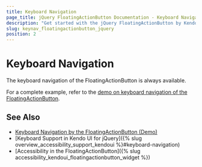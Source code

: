 ```yaml
---
title: Keyboard Navigation
page_title: jQuery FloatingActionButton Documentation - Keyboard Navigation
description: "Get started with the jQuery FloatingActionButton by Kendo UI and learn about the accessibility support it provides through its keyboard navigation functionality."
slug: keynav_floatingactionbutton_jquery
position: 2
---
```


# Keyboard Navigation

The keyboard navigation of the FloatingActionButton is always available.

For a complete example, refer to the [demo on keyboard navigation of the FloatingActionButton](https://demos.telerik.com/kendo-ui/floatingactionbutton/keyboard-navigation).

## See Also

* [Keyboard Navigation by the FloatingActionButton (Demo)](https://demos.telerik.com/kendo-ui/floatingactionbutton/keyboard-navigation)
* [Keyboard Support in Kendo UI for jQuery]({% slug overview_accessibility_support_kendoui %}#keyboard-navigation)
* [Accessibility in the FloatingActionButton]({% slug accessibility_kendoui_floatingactionbutton_widget %})
